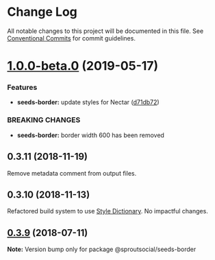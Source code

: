 # Change Log

All notable changes to this project will be documented in this file.
See [Conventional Commits](https://conventionalcommits.org) for commit guidelines.

# [1.0.0-beta.0](https://github.com/sproutsocial/seeds/compare/@sproutsocial/seeds-border@0.3.10...@sproutsocial/seeds-border@1.0.0-beta.0) (2019-05-17)


### Features

* **seeds-border:** update styles for Nectar ([d71db72](https://github.com/sproutsocial/seeds/commit/d71db72))


### BREAKING CHANGES

* **seeds-border:** border width 600 has been removed





## 0.3.11 (2018-11-19)
Remove metadata comment from output files.

## 0.3.10 (2018-11-13)
Refactored build system to use [Style Dictionary](https://amzn.github.io/style-dictionary). No impactful changes.

<a name="0.3.9"></a>
## [0.3.9](https://github.com/sproutsocial/seeds/compare/@sproutsocial/seeds-border@0.3.8...@sproutsocial/seeds-border@0.3.9) (2018-07-11)




**Note:** Version bump only for package @sproutsocial/seeds-border
